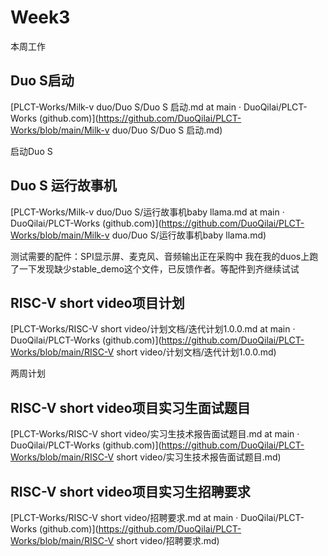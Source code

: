 # Week3

本周工作

## Duo S启动

[PLCT-Works/Milk-v duo/Duo S/Duo S 启动.md at main · DuoQilai/PLCT-Works (github.com)](https://github.com/DuoQilai/PLCT-Works/blob/main/Milk-v duo/Duo S/Duo S 启动.md)

启动Duo S

## Duo S 运行故事机

[PLCT-Works/Milk-v duo/Duo S/运行故事机baby llama.md at main · DuoQilai/PLCT-Works (github.com)](https://github.com/DuoQilai/PLCT-Works/blob/main/Milk-v duo/Duo S/运行故事机baby llama.md)

测试需要的配件：SPI显示屏、麦克风、音频输出正在采购中
我在我的duos上跑了一下发现缺少stable_demo这个文件，已反馈作者。等配件到齐继续试试

## RISC-V short video项目计划

[PLCT-Works/RISC-V short video/计划文档/迭代计划1.0.0.md at main · DuoQilai/PLCT-Works (github.com)](https://github.com/DuoQilai/PLCT-Works/blob/main/RISC-V short video/计划文档/迭代计划1.0.0.md)

两周计划

## RISC-V short video项目实习生面试题目

[PLCT-Works/RISC-V short video/实习生技术报告面试题目.md at main · DuoQilai/PLCT-Works (github.com)](https://github.com/DuoQilai/PLCT-Works/blob/main/RISC-V short video/实习生技术报告面试题目.md)

## RISC-V short video项目实习生招聘要求

[PLCT-Works/RISC-V short video/招聘要求.md at main · DuoQilai/PLCT-Works (github.com)](https://github.com/DuoQilai/PLCT-Works/blob/main/RISC-V short video/招聘要求.md)